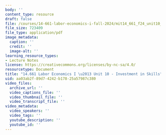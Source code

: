 ```yaml
---
body: ''
content_type: resource
draft: false
file: /courses/14-661-labor-economics-i-fall-2024/mit14_661_f24_unit10_investment.pdf
file_size: 723409
file_type: application/pdf
image_metadata:
  caption: ''
  credit: ''
  image-alt: ''
learning_resource_types:
- Lecture Notes
license: https://creativecommons.org/licenses/by-nc-sa/4.0/
resourcetype: Document
title: "14.661 Labor Economics I \u2013 Unit 10 - Investment in Skills"
uid: aa03ab2f-89d7-4242-b178-25a57987c380
video_files:
  archive_url: ''
  video_captions_file: ''
  video_thumbnail_file: ''
  video_transcript_file: ''
video_metadata:
  video_speakers: ''
  video_tags: ''
  youtube_description: ''
  youtube_id: ''
---
```

